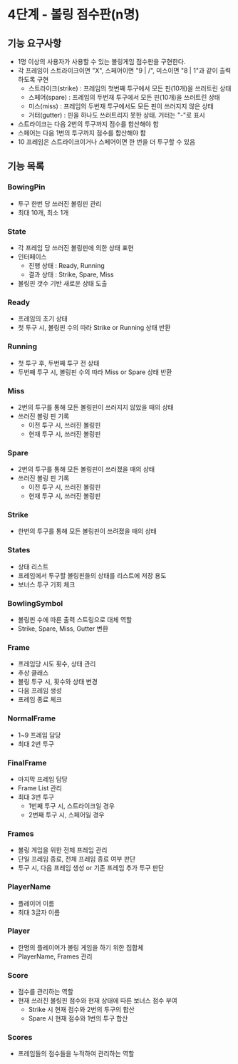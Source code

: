 # 4단계 - 볼링 점수판(n명)

## 기능 요구사항
- 1명 이상의 사용자가 사용할 수 있는 볼링게임 점수판을 구현한다.
- 각 프레임이 스트라이크이면 "X", 스페어이면 "9 | /", 미스이면 "8 | 1"과 같이 출력하도록 구현
  - 스트라이크(strike) : 프레임의 첫번째 투구에서 모든 핀(10개)을 쓰러트린 상태
  - 스페어(spare) : 프레임의 두번재 투구에서 모든 핀(10개)을 쓰러트린 상태
  - 미스(miss) : 프레임의 두번재 투구에서도 모든 핀이 쓰러지지 않은 상태
  - 거터(gutter) : 핀을 하나도 쓰러트리지 못한 상태. 거터는 "-"로 표시
- 스트라이크는 다음 2번의 투구까지 점수를 합산해야 함
- 스페어는 다음 1번의 투구까지 점수를 합산해야 함
- 10 프레임은 스트라이크이거나 스페어이면 한 번을 더 투구할 수 있음


## 기능 목록
### BowingPin
- 투구 한번 당 쓰러진 볼링핀 관리
- 최대 10개, 최소 1개 


### State
- 각 프레임 당 쓰러진 볼링핀에 의한 상태 표현
- 인터페이스
  - 진행 상태 : Ready, Running
  - 결과 상태 : Strike, Spare, Miss
- 볼링핀 갯수 기반 새로운 상태 도출


### Ready
- 프레임의 초기 상태
- 첫 투구 시, 볼링핀 수의 따라 Strike or Running 상태 반환 


### Running
- 첫 투구 후, 두번째 투구 전 상태
- 두번째 투구 시, 볼링핀 수의 따라 Miss or Spare 상태 반환 


### Miss
- 2번의 투구를 통해 모든 볼링핀이 쓰러지지 않았을 때의 상태
- 쓰러진 볼링 핀 기록
  - 이전 투구 시, 쓰러진 볼링핀
  - 현재 투구 시, 쓰러진 볼링핀
  

### Spare
- 2번의 투구를 통해 모든 볼링핀이 쓰러졌을 때의 상태
- 쓰러진 볼링 핀 기록
  - 이전 투구 시, 쓰러진 볼링핀
  - 현재 투구 시, 쓰러진 볼링핀


### Strike
- 한번의 투구를 통해 모든 볼링핀이 쓰려졌을 때의 상태


### States
- 상태 리스트 
- 프레임에서 투구할 볼링핀들의 상태를 리스트에 저장 용도
- 보너스 투구 기회 체크


### BowlingSymbol
- 볼링핀 수에 따른 출력 스트링으로 대체 역할
- Strike, Spare, Miss, Gutter 변환


### Frame
- 프레임당 시도 횟수, 상태 관리
- 추상 클래스
- 볼링 투구 시, 횟수와 상태 변경
- 다음 프레임 생성
- 프레임 종료 체크


### NormalFrame
- 1~9 프레임 담당
- 최대 2번 투구


### FinalFrame
- 마지막 프레임 담당
- Frame List 관리
- 최대 3번 투구
  - 1번째 투구 시, 스트라이크일 경우
  - 2번째 투구 시, 스페어일 경우


### Frames
- 볼링 게임을 위한 전체 프레임 관리
- 단일 프레임 종료, 전체 프레임 종료 여부 판단
- 투구 시, 다음 프레임 생성 or 기존 프레임 추가 투구 판단


### PlayerName
- 플레이어 이름
- 최대 3글자 이름


### Player
- 한명의 플레이어가 볼링 게임을 하기 위한 집합체
- PlayerName, Frames 관리


### Score
- 점수를 관리하는 역할
- 현재 쓰러진 볼링핀 점수와 현재 상태에 따른 보너스 점수 부여
  - Strike 시 현재 점수와 2번의 투구의 합산
  - Spare 시 현재 점수와 1번의 투구 합산
  
### Scores
- 프레임들의 점수들을 누적하여 관리하는 역할
